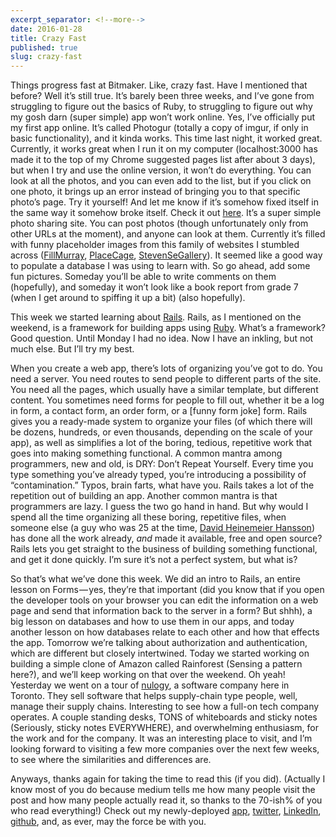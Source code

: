 ```yaml
---
excerpt_separator: <!--more-->
date: 2016-01-28
title: Crazy Fast
published: true
slug: crazy-fast
---
```


Things progress fast at Bitmaker. Like, crazy fast. Have I mentioned that
before? Well it’s still true. It’s barely been three weeks, and I’ve gone from
struggling to figure out the basics of Ruby, to struggling to figure out why my
gosh darn (super simple) app won’t work online. Yes, I’ve officially put my
first app online. It’s called Photogur (totally a copy of imgur, if only in
basic functionality), and it kinda works. This time last night, it worked
great.<!--more--> Currently, it works great when I run it on my computer
(localhost:3000 has made it to the top of my Chrome suggested pages list after
about 3 days), but when I try and use the online version, it won’t do
everything. You can look at all the photos, and you can even add to the list,
but if you click on one photo, it brings up an error instead of bringing you to
that specific photo’s page. Try it yourself! And let me know if it’s somehow
fixed itself in the same way it somehow broke itself. Check it out
[here](https://immense-peak-73305.herokuapp.com/). It’s a super simple photo
sharing site. You can post photos (though unfortunately only from other URLs at
the moment), and anyone can look at them. Currently it’s filled with funny
placeholder images from this family of websites I stumbled across
([FillMurray](http://fillmurray.com), [PlaceCage](http://placecage.com),
[StevenSeGallery](http://stevensegallery.com)). It seemed like a good way to
populate a database I was using to learn with. So go ahead, add some fun
pictures. Someday you’ll be able to write comments on them (hopefully), and
someday it won’t look like a book report from grade 7 (when I get around to
spiffing it up a bit) (also hopefully).

This week we started learning about [Rails](http://rubyonrails.org). Rails, as I
mentioned on the weekend, is a framework for building apps using
[Ruby](http://ruby-lang.org). What’s a framework? Good question. Until Monday I
had no idea. Now I have an inkling, but not much else. But I’ll try my best.

When you create a web app, there’s lots of organizing you’ve got to do. You need
a server. You need routes to send people to different parts of the site. You
need all the pages, which usually have a similar template, but different
content. You sometimes need forms for people to fill out, whether it be a log in
form, a contact form, an order form, or a [funny form joke] form. Rails gives
you a ready-made system to organize your files (of which there will be dozens,
hundreds, or even thousands, depending on the scale of your app), as well as
simplifies a lot of the boring, tedious, repetitive work that goes into making
something functional. A common mantra among programmers, new and old, is DRY:
Don’t Repeat Yourself. Every time you type something you’ve already typed,
you’re introducing a possibility of “contamination.” Typos, brain farts, what
have you. Rails takes a lot of the repetition out of building an app. Another
common mantra is that programmers are lazy. I guess the two go hand in hand. But
why would I spend all the time organizing all these boring, repetitive files,
when someone else (a guy who was 25 at the time, [David Heinemeier
Hansson](https://en.wikipedia.org/wiki/David_Heinemeier_Hansson)) has done all
the work already, *and* made it available, free and open source? Rails lets you
get straight to the business of building something functional, and get it done
quickly. I’m sure it’s not a perfect system, but what is?

So that’s what we’ve done this week. We did an intro to Rails, an entire lesson
on Forms — yes, they’re that important (did you know that if you open the
developer tools on your browser you can edit the information on a web page and
send that information back to the server in a form? But shhh), a big lesson on
databases and how to use them in our apps, and today another lesson on how
databases relate to each other and how that effects the app. Tomorrow we’re
talking about authorization and authentication, which are different but closely
intertwined. Today we started working on building a simple clone of Amazon
called Rainforest (Sensing a pattern here?), and we’ll keep working on that over
the weekend. Oh yeah! Yesterday we went on a tour of
[nulogy](http://nulogy.com), a software company here in Toronto. They sell
software that helps supply-chain type people, well, manage their supply chains.
Interesting to see how a full-on tech company operates. A couple standing desks,
TONS of whiteboards and sticky notes (Seriously, sticky notes EVERYWHERE), and
overwhelming enthusiasm, for the work and for the company. It was an interesting
place to visit, and I’m looking forward to visiting a few more companies over
the next few weeks, to see where the similarities and differences are.

Anyways, thanks again for taking the time to read this (if you did). (Actually I
know most of you do because medium tells me how many people visit the post and
how many people actually read it, so thanks to the 70-ish% of you who read
everything!) Check out my newly-deployed
[app](https://immense-peak-73305.herokuapp.com/),
[twitter](http://twitter.com/mbowman2),
[LinkedIn](https://ca.linkedin.com/in/mike-bowman-81936160),
[github](http://github.com/bowmanmike), and, as ever, may the force be with you.
